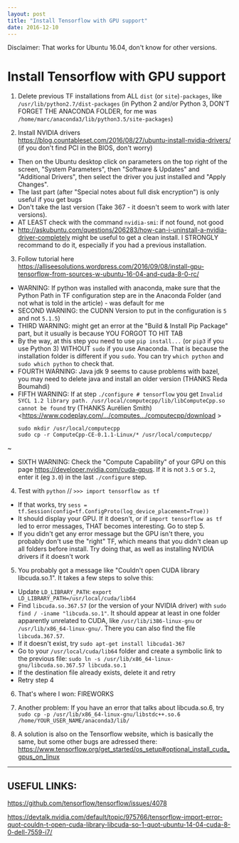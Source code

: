 ```yaml
---
layout: post
title: "Install Tensorflow with GPU support"
date: 2016-12-10
---
```

Disclaimer: That works for Ubuntu 16.04, don't know for other versions.

<h1> Install Tensorflow with GPU support</h1>


1. Delete previous TF installations from ALL `dist` (or `site`)`-packages`, like `/usr/lib/python2.7/dist-packages` (in Python 2 and/or Python 3, DON'T FORGET THE ANACONDA FOLDER, for me was `/home/marc/anaconda3/lib/python3.5/site-packages`)

2. Install NVIDIA drivers <https://blog.countableset.com/2016/08/27/ubuntu-install-nvidia-drivers/> (if you don't find PCI in the BIOS, don't worry)
  * Then on the Ubuntu desktop click on parameters on the top right of the screen, "System Parameters", then "Software & Updates" and "Additional Drivers", then select the driver you just installed and "Apply Changes".
  * The last part (after "Special notes about full disk encryption") is only useful if you get bugs
  * Don't take the last version (Take 367 - it doesn't seem to work with later versions).
  * AT LEAST check with the command `nvidia-smi`: if not found, not good
  * <http://askubuntu.com/questions/206283/how-can-i-uninstall-a-nvidia-driver-completely> might be useful to get a clean install. I STRONGLY recommand to do it, especially if you had a previous installation.


3. Follow tutorial here <https://alliseesolutions.wordpress.com/2016/09/08/install-gpu-tensorflow-from-sources-w-ubuntu-16-04-and-cuda-8-0-rc/>
  * WARNING: If python was installed with anaconda, make sure that the Python Path in TF configuration step are in the Anaconda Folder (and not what is told in the article) - was default for me 
  * SECOND WARNING: the CUDNN Version to put in the configuration is `5` and not `5.1.5`)
  * THIRD WARNING: might get an error at the "Build & Install Pip Package" part, but it usually is because YOU FORGOT TO HIT TAB
  * By the way, at this step you need to use `pip install...` (or `pip3` if you use Python 3) WITHOUT `sudo` if you use Anaconda. That is because the installation folder is different if you `sudo`. You can try `which python` and `sudo which python` to check that.
  * FOURTH WARNING: Java jdk 9 seems to cause problems with bazel, you may need to delete java and install an older version (THANKS Reda Boumahdi)
   * FIFTH WARNING: If at step `./configure # tensorflow` you get
	`Invalid SYCL 1.2 library path. /usr/local/computecpp/lib/libComputeCpp.so cannot be found` try (THANKS Aurélien Smith) <https://www.codeplay.com/.../computes.../computecpp/download >
      ```
      sudo mkdir /usr/local/computecpp
      sudo cp -r ComputeCpp-CE-0.1.1-Linux/* /usr/local/computecpp/
      ```
~
  * SIXTH WARNING: Check the "Compute Capability" of your GPU on this page <https://developer.nvidia.com/cuda-gpus>. If it is not `3.5` or `5.2`, enter it (eg `3.0`) in the last `./configure` step. 
  
4. Test with `python` // `>>> import tensorflow as tf`
  * If that works, try `sess = tf.Session(config=tf.ConfigProto(log_device_placement=True))`
  * It should display your GPU. If it doesn't, or if `import tensorflow as tf` led to error messages, THAT becomes interesting. Go to step 5.
  * If you didn't get any error message but the GPU isn't there, you probably don't use the "right" TF, which means that you didn't clean up all folders before install. Try doing that, as well as installing NVIDIA drivers if it doesn't work


5. You probably got a message like "Couldn't open CUDA library libcuda.so.1". It takes a few steps to solve this:
  * Update `LD_LIBRARY_PATH`: `export LD_LIBRARY_PATH=/usr/local/cuda/lib64`
  * Find `libcuda.so.367.57` (or the version of your NVIDIA driver) with `sudo find / -iname "libcuda.so.1"`. It should appear at least in one folder apparently unrelated to CUDA, like `/usr/lib/i386-linux-gnu` or `/usr/lib/x86_64-linux-gnu/`. There you can also find the file `libcuda.367.57`.
  * If it doesn't exist, try `sudo apt-get install libcuda1-367`
  * Go to your `/usr/local/cuda/lib64` folder and create a symbolic link to the previous file: 
	`sudo ln -s /usr/lib/x86_64-linux-gnu/libcuda.so.367.57 libcuda.so.1`
  * If the destination file already exists, delete it and retry
  * Retry step 4

6. That's where I won: FIREWORKS

7. Another problem: If you have an error that talks about libcuda.so.6, try `sudo cp -p /usr/lib/x86_64-linux-gnu/libstdc++.so.6 /home/YOUR_USER_NAME/anaconda3/lib/`
 
8. A solution is also on the Tensorflow website, which is basically the same, but some other bugs are adressed there: <https://www.tensorflow.org/get_started/os_setup#optional_install_cuda_gpus_on_linux>


---

## USEFUL LINKS:

<https://github.com/tensorflow/tensorflow/issues/4078>


<https://devtalk.nvidia.com/default/topic/975766/tensorflow-import-error-quot-couldn-t-open-cuda-library-libcuda-so-1-quot-ubuntu-14-04-cuda-8-0-dell-7559-i7/>




